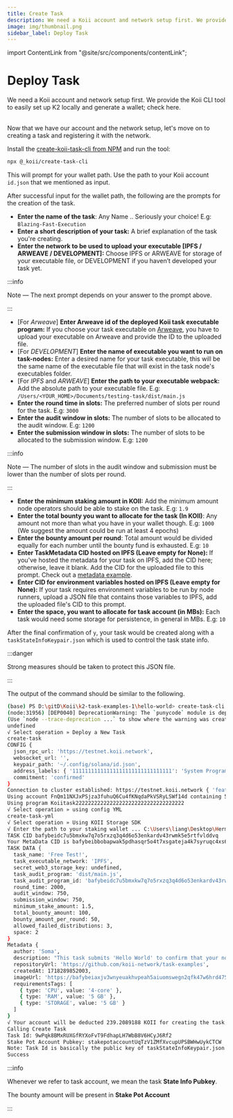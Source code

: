 ```yaml
---
title: Create Task
description: We need a Koii account and network setup first. We provide the Koii CLI tool to easily set up K2 locally and generate a wallet; check here.
image: img/thumbnail.png
sidebar_label: Deploy Task
---
```


import ContentLink from "@site/src/components/contentLink";

# Deploy Task

<!-- ![img](/img/develop/write-task/koii-task.png) -->

We need a Koii account and network setup first. We provide the Koii CLI tool to easily set up K2 locally and generate a wallet; check here.

<ContentLink title="Using the Koii CLI" link="/develop/category/koii-command-line-tool" iconType="copy"/>

<br/>
Now that we have our account and the network setup, let's move on to creating a task and registering it with the network.

Install the [create-koii-task-cli from NPM](https://www.npmjs.com/package/@_koii/create-task-cli) and run the tool:

```sh
npx @_koii/create-task-cli
```

This will prompt for your wallet path. Use the path to your Koii account `id.json` that we mentioned as input.

After successful input for the wallet path, the following are the prompts for the creation of the task.

- **Enter the name of the task**: Any Name .. Seriously your choice! E.g: `Blazing-Fast-Execution`
- **Enter a short description of your task:** A brief explanation of the task you're creating.
- **Enter the network to be used to upload your executable \[IPFS / ARWEAVE / DEVELOPMENT]:** Choose IPFS or ARWEAVE for storage of your executable file, or DEVELOPMENT if you haven’t developed your task yet.

:::info

Note — The next prompt depends on your answer to the prompt above.

:::

- \[For _Arweave_] **Enter Arweave id of the deployed Koii task executable program:** If you choose your task executable on [Arweave](https://www.arweave.org/), you have to upload your executable on Arweave and provide the ID to the uploaded file.
- \[For _DEVELOPMENT_] **Enter the name of executable you want to run on task-nodes:** Enter a desired name for your task executable, this will be the same name of the executable file that will exist in the task node's executables folder.
- \[For _IPFS_ and _ARWEAVE_] **Enter the path to your executable webpack:** Add the absolute path to your executable file. E.g: `/Users/<YOUR_HOME>/Documents/testing-task/dist/main.js`
- **Enter the round time in slots:** The preferred number of slots per round for the task. E.g: `3000`
- **Enter the audit window in slots:** The number of slots to be allocated to the audit window. E.g: `1200`
- **Enter the submission window in slots:** The number of slots to be allocated to the submission window. E.g: `1200`

:::info

Note — The number of slots in the audit window and submission must be lower than the number of slots per round.

:::

- **Enter the minimum staking amount in KOII:** Add the minimum amount node operators should be able to stake on the task. E.g: `1.9`
- **Enter the total bounty you want to allocate for the task (In KOII)**: Any amount not more than what you have in your wallet though. E.g: `1000` (We suggest the amount could be run at least 4 epochs)
- **Enter the bounty amount per round**: Total amount would be divided equally for each number until the bounty fund is exhausted. E.g: `10`
- **Enter TaskMetadata CID hosted on IPFS (Leave empty for None):** If you've hosted the metadata for your task on IPFS, add the CID here; otherwise, leave it blank. Add the CID for the uploaded file to this prompt. Check out a [metadata example](/concepts/what-are-tasks/what-are-tasks/key-components/intro#metadata).
- **Enter CID for environment variables hosted on IPFS (Leave empty for None):** If your task requires environment variables to be run by node runners, upload a JSON file that contains those variables to IPFS, add the uploaded file's CID to this prompt.
- **Enter the space, you want to allocate for task account (in MBs):** Each task would need some storage for persistence, in general in MBs. E.g: `10`

After the final confirmation of `y`, your task would be created along with a `taskStateInfoKeypair.json` which is used to control the task state info.

:::danger

Strong measures should be taken to protect this JSON file.

:::

The output of the command should be similar to the following.

```sh
(base) PS D:\gitD\Koii\k2-task-examples-1\hello-world> create-task-cli
(node:31956) [DEP0040] DeprecationWarning: The `punycode` module is deprecated. Please use a userland alternative instead.
(Use `node --trace-deprecation ...` to show where the warning was created)
undefined
√ Select operation » Deploy a New Task
create-task
CONFIG {
  json_rpc_url: 'https://testnet.koii.network',
  websocket_url: '',
  keypair_path: '~/.config/solana/id.json',
  address_labels: { '11111111111111111111111111111111': 'System Program' },
  commitment: 'confirmed'
}
Connection to cluster established: https://testnet.koii.network { 'feature-set': 2325450753, 'solana-core': '1.14.19' }
Using account FnQm11NXJxPSjza3fuhuQ6Cu4fKNqdaPkVSRyLSWf14d containing 54572.0166631 KOII to pay for fees
Using program Koiitask22222222222222222222222222222222222
√ Select operation » using config YML
create-task-yml
√ Select operation » Using KOII Storage SDK
√ Enter the path to your staking wallet ... C:\Users\liang\Desktop\Herman_stakingWallet.json
TASK CID bafybeidc7u5bmxkw7q7o5rxzq3q4d6o53enkardv43rwmk5e5rtfvlddvq
Your MetaData CID is bafybeibbobapwak5pdhasqr5o4t7xsgateja4k7syruqc4xs6xhrpuntdy/metadata.json
TASK DATA {
  task_name: 'Free Test!',
  task_executable_network: 'IPFS',
  secret_web3_storage_key: undefined,
  task_audit_program: 'dist/main.js',
  task_audit_program_id: 'bafybeidc7u5bmxkw7q7o5rxzq3q4d6o53enkardv43rwmk5e5rtfvlddvq',
  round_time: 2000,
  audit_window: 750,
  submission_window: 750,
  minimum_stake_amount: 1.5,
  total_bounty_amount: 100,
  bounty_amount_per_round: 50,
  allowed_failed_distributions: 3,
  space: 2
}
Metadata {
  author: 'Soma',
  description: "This task submits 'Hello World' to confirm that your node is online. You will earn up to 50 KOII in one day. This task will use around 1.5gb of your RAM.",
  repositoryUrl: 'https://github.com/koii-network/task-examples',
  createdAt: 1718289852003,
  imageUrl: 'https://bafybeiaxjv3wnyeuakhvpeah5aiuomswegn2qfk47w6hrd475gkibflhvy.ipfs.w3s.link/image.png',
  requirementsTags: [
    { type: 'CPU', value: '4-core' },
    { type: 'RAM', value: '5 GB' },
    { type: 'STORAGE', value: '5 GB' }
  ]
}
√ Your account will be deducted 239.2089188 KOII for creating the task, which includes the rent exemption(139.2089188 KOII) and bounty amount fees (100 KOII) ...yes
Calling Create Task
Task Id: 9wPqk8BMxRUXGfRYXoFvT9FdhapLH7WbB8V6HCyJ6Rf2
Stake Pot Account Pubkey: stakepotaccountUqTzV1ZMfXvcupUPSBWHwUykCTCW
Note: Task Id is basically the public key of taskStateInfoKeypair.json
Success
```

:::info

Whenever we refer to task account, we mean the task **State Info Pubkey**.

The bounty amount will be present in **Stake Pot Account**

:::
